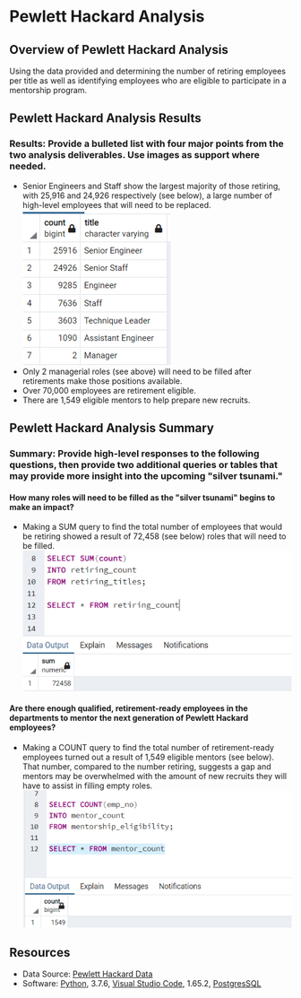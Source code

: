 # Pewlett Hackard Analysis

## Overview of Pewlett Hackard Analysis

Using the data provided and determining the number of retiring employees per title as well as identifying employees who are eligible to participate in a mentorship program. 


## Pewlett Hackard Analysis Results

### Results: Provide a bulleted list with four major points from the two analysis deliverables. Use images as support where needed.
- Senior Engineers and Staff show the largest majority of those retiring, with 25,916 and 24,926 respectively (see below), a large number of high-level employees that will need to be replaced.
![Retiring Titles](Images/retiring_titles_img.png)
- Only 2 managerial roles (see above) will need to be filled after retirements make those positions available.
- Over 70,000 employees are retirement eligible. 
- There are 1,549 eligible mentors to help prepare new recruits.


## Pewlett Hackard Analysis Summary

### Summary: Provide high-level responses to the following questions, then provide two additional queries or tables that may provide more insight into the upcoming "silver tsunami."

#### How many roles will need to be filled as the "silver tsunami" begins to make an impact?
- Making a SUM query to find the total number of employees that would be retiring showed a result of 72,458 (see below) roles that will need to be filled. 
![Retiring Count](Images/retiring_count.png)

#### Are there enough qualified, retirement-ready employees in the departments to mentor the next generation of Pewlett Hackard employees?
- Making a COUNT query to find the total number of retirement-ready employees turned out a result of 1,549 eligible mentors (see below). That number, compared to the number retiring, suggests a gap and mentors may be overwhelmed with the amount of new recruits they will have to assist in filling empty roles.
![Eligible Mentors](Images/mentor_count_img.png)



## Resources
- Data Source: [Pewlett Hackard Data](https://github.com/LnzyDee/Pewlett-Hackard-Analysis/tree/main/Data)
- Software: [Python](https://www.python.org/), 3.7.6, [Visual Studio Code](https://code.visualstudio.com/), 1.65.2, [PostgresSQL](https://www.enterprisedb.com/downloads/postgres-postgresql-downloads)
